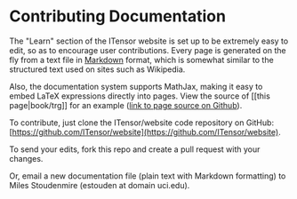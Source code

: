 # Contributing Documentation

The "Learn" section of the ITensor website is set up to be extremely easy to edit,
so as to encourage user contributions. Every page is generated on the fly from
a text file in [Markdown](https://en.wikipedia.org/wiki/Markdown) format, which is 
somewhat similar to the structured text used on sites such as Wikipedia.

Also, the documentation system supports MathJax, making it easy to embed LaTeX 
expressions directly into pages. View the source of [[this page|book/trg]] for 
an example ([link to page source on Github](https://github.com/ITensor/website/blob/master/docs/book/trg.md)).

To contribute, just clone the ITensor/website code repository on GitHub:
[https://github.com/ITensor/website](https://github.com/ITensor/website).

To send your edits, fork this repo and create a pull request with your changes.

Or, email a new documentation file (plain text with Markdown formatting) to Miles Stoudenmire 
(estouden at domain uci.edu).

